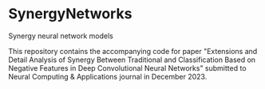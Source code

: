# SynergyNetworks
Synergy neural network models

This repository contains the accompanying code for paper "Extensions and Detail Analysis of Synergy Between Traditional and Classification Based on Negative Features in Deep Convolutional Neural Networks" submitted to Neural Computing & Applications journal in December 2023.

